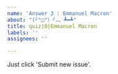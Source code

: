 ```yaml
---
name: 'Answer 3 : Emmanuel Macron'
about: "(╯°□°）╯︵ ┻━┻"
title: quiz|0|Emmanuel Macron
labels: ''
assignees: ''

---
```


Just click 'Submit new issue'.
